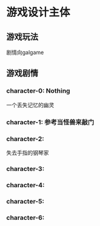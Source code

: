 # 游戏设计主体

## 游戏玩法

剧情向galgame

## 游戏剧情

### character-0: Nothing

一个丢失记忆的幽灵

### character-1: 参考当怪兽来敲门



### character-2: 

失去手指的钢琴家

### character-3: 



### character-4: 

### character-5: 

### character-6: 